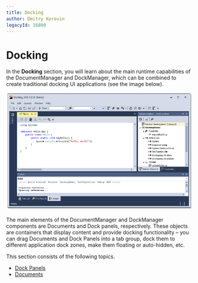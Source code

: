 ```yaml
---
title: Docking
author: Dmitry Korovin
legacyId: 16800
---
```

# Docking
In the **Docking** section, you will learn about the main runtime capabilities of the DocumentManager and DockManager, which can be combined to create traditional docking UI applications (see the image below). 

![DockingDemo - VS13 skin](../images/img22595.png)

The main elements of the DocumentManager and DockManager components are Documents and Dock panels, respectively. These objects are containers that display content and provide docking functionality – you can drag Documents and Dock Panels into a tab group, dock them to different application dock zones, make them floating or auto-hidden, etc.

This section consists of the following topics.
* [Dock Panels](docking/dock-panels.md)
* [Documents](docking/documents.md)